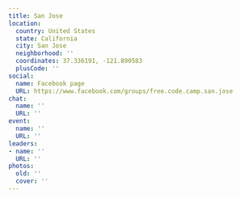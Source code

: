 ```yaml
---
title: San Jose
location:
  country: United States
  state: California
  city: San Jose
  neighborhood: ''
  coordinates: 37.336191, -121.890583
  plusCode: ''
social:
  name: Facebook page
  URL: https://www.facebook.com/groups/free.code.camp.san.jose
chat:
  name: ''
  URL: ''
event:
  name: ''
  URL: ''
leaders:
- name: ''
  URL: ''
photos:
  old: ''
  cover: ''
---
```

